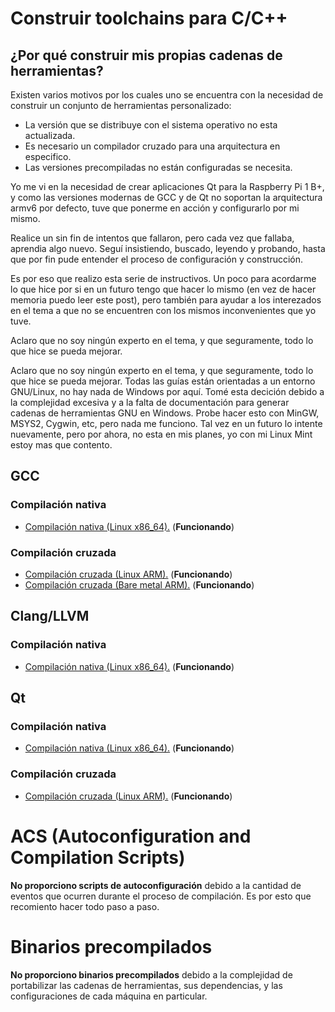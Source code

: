 # Construir toolchains para C/C++

## ¿Por qué construir mis propias cadenas de herramientas?

Existen varios motivos por los cuales uno se encuentra con la necesidad de construir un conjunto de herramientas personalizado:

* La versión que se distribuye con el sistema operativo no esta actualizada.
* Es necesario un compilador cruzado para una arquitectura en especifico.
* Las versiones precompiladas no están configuradas se necesita.

Yo me vi en la necesidad de crear aplicaciones Qt para la Raspberry Pi 1 B+, y como las versiones modernas de GCC y de Qt no soportan la arquitectura armv6 por defecto, tuve que ponerme en acción y configurarlo por mi mismo.

Realice un sin fin de intentos que fallaron, pero cada vez que fallaba, aprendia algo nuevo. Seguí insistiendo, buscado, leyendo y probando, hasta que por fin pude entender el proceso de configuración y construcción.

Es por eso que realizo esta serie de instructivos. Un poco para acordarme lo que hice por si en un futuro tengo que hacer lo mismo (en vez de hacer memoria puedo leer este post), pero también para ayudar a los interezados en el tema a que no se encuentren con los mismos inconvenientes que yo tuve.

Aclaro que no soy ningún experto en el tema, y que seguramente, todo lo que hice se pueda mejorar.

Aclaro que no soy ningún experto en el tema, y que seguramente, todo lo que hice se pueda mejorar. Todas las guías están orientadas a un entorno GNU/Linux, no hay nada de Windows por aquí. Tomé esta decición debido a la complejidad excesiva y a la falta de documentación para generar cadenas de herramientas GNU en Windows. Probe hacer esto con MinGW, MSYS2, Cygwin, etc, pero nada me funciono. Tal vez en un futuro lo intente nuevamente, pero por ahora, no esta en mis planes, yo con mi Linux Mint estoy mas que contento.

## GCC

### Compilación nativa

* [Compilación nativa (Linux x86_64).](docs/native/gcc/x86_64-linux.md) (**Funcionando**)

### Compilación cruzada

* [Compilación cruzada (Linux ARM).](docs/cross/gcc/arm-linux.md) (**Funcionando**)
* [Compilación cruzada (Bare metal ARM).](docs/cross/gcc/arm-none.md) (**Funcionando**)

## Clang/LLVM

### Compilación nativa

* [Compilación nativa (Linux x86_64).](docs/native/clang/x86_64-linux.md) (**Funcionando**)

## Qt

### Compilación nativa

* [Compilación nativa (Linux x86_64).](docs/native/qt/x86_64-linux.md) (**Funcionando**)

### Compilación cruzada

* [Compilación cruzada (Linux ARM).](docs/cross/qt/arm-linux.md) (**Funcionando**)

# ACS (Autoconfiguration and Compilation Scripts)

**No proporciono scripts de autoconfiguración** debido a la cantidad de eventos que ocurren durante el proceso de compilación. Es por esto que recomiento hacer todo paso a paso.

# Binarios precompilados

**No proporciono binarios precompilados** debido a la complejidad de portabilizar las cadenas de herramientas, sus dependencias, y las configuraciones de cada máquina en particular.
